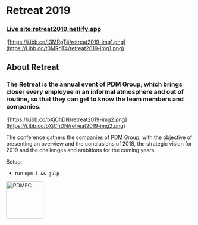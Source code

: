 # Retreat 2019

### [Live site:retreat2019.netlify.app](https://retreat2019.netlify.app/)

![https://i.ibb.co/t3MRgT4/retreat2019-img1.png](https://i.ibb.co/t3MRgT4/retreat2019-img1.png)

## About Retreat

### The Retreat is the annual event of PDM Group, which brings closer every employee in an informal atmosphere and out of routine, so that they can get to know the team members and companies.

![https://i.ibb.co/bXjChDN/retreat2019-img2.png](https://i.ibb.co/bXjChDN/retreat2019-img2.png)

The conference gathers the companies of PDM Group, with the objective of presenting an overview and the conclusions of 2018, the strategic vision for 2019 and the challenges and ambitions for the coming years.

Setup:
- run ```npm i && gulp```

<img style="width: 100px; border-radius: 3px; box-shadow: 0px 2px 3px rgba(#333, .4);" src="https://media.licdn.com/dms/image/C560BAQHXBghD7Nx-4w/company-logo_200_200/0?e=2159024400&v=beta&t=A6K8_zmA_10tZwaQMNgehsP1XuUp7Bzi9hWbaUExSEg" alt="PDMFC">
